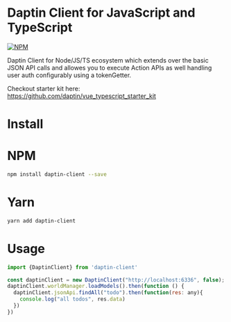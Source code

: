 Daptin Client for JavaScript and TypeScript
=

[![NPM](https://nodei.co/npm/daptin-client.png)](https://npmjs.org/package/daptin-client)


Daptin Client for Node/JS/TS ecosystem which extends over the basic JSON API calls and allowes you to execute Action APIs as well handling user auth configurably using a tokenGetter.


Checkout starter kit here: https://github.com/daptin/vue_typescript_starter_kit

Install
==

NPM
=== 

```bash
npm install daptin-client --save
```

Yarn
===

```bash
yarn add daptin-client
```

Usage
==


```js
import {DaptinClient} from 'daptin-client'

const daptinClient = new DaptinClient("http://localhost:6336", false);
daptinClient.worldManager.loadModels().then(function () {
  daptinClient.jsonApi.findAll("todo").then(function(res: any){
    console.log("all todos", res.data)
  })
})


```
